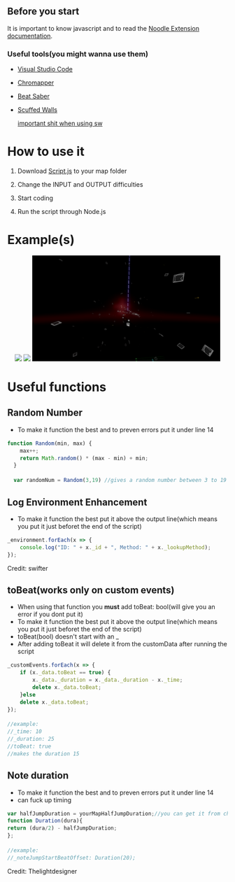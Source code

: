 ## Before you start
 It is important to know javascript and to read the [Noodle Extension documentation](https://www.google.com/search?client=firefox-b-d&q=ducomentation).

### Useful tools(you might wanna use them)
- [Visual Studio Code](https://code.visualstudio.com/Download)

- [Chromapper](https://github.com/Caeden117/ChroMapper)

- [Beat Saber](https://beatsaber.com/)

- [Scuffed Walls](https://github.com/thelightdesigner/ScuffedWalls)

    [important shit when using sw](https://github.com/TzurS11/NoodleScript/blob/main/Script.js#L4-L6)


# How to use it
1. Download [Script.js](./Script.js) to your map folder

2. Change the INPUT and OUTPUT difficulties

3. Start coding

4. Run the script through Node.js

# Example(s)

<p align="center">
  <img src="./Images/Example1.PNG" width="400">
  <img src="./Images/Example2.PNG" width="414">
  <img src="./Images/Example3.PNG" width="430">
</p>


# Useful functions


## Random Number
- To make it function the best and to preven errors put it under line 14
```js
function Random(min, max) {
    max++;
    return Math.random() * (max - min) + min;
  }  
  
  var randomNum = Random(3,19) //gives a random number between 3 to 19
```
## Log Environment Enhancement
- To make it function the best put it above the output line(which means you put it just beforet the end of the script)
```js
_environment.forEach(x => {
    console.log("ID: " + x._id + ", Method: " + x._lookupMethod);
});
```
Credit: swifter
## toBeat(works only on custom events)
- When using that function you **must** add toBeat: bool(will give you an error if you dont put it)
- To make it function the best put it above the output line(which means you put it just beforet the end of the script)
- toBeat(bool) doesn't start with an _
- After adding toBeat it will delete it from the customData after running the script

```js
_customEvents.forEach(x => {
    if (x._data.toBeat == true) {
        x._data._duration = x._data._duration - x._time;
        delete x._data.toBeat;
    }else
    delete x._data.toBeat;
});

//example:
//_time: 10
//_duration: 25
//toBeat: true
//makes the duration 15

```
## Note duration
- To make it function the best and to preven errors put it under line 14
- can fuck up timing
```js
var halfJumpDuration = yourMapHalfJumpDuration;//you can get it from chromapper. you might wanna put at the begining of your script 
function Duration(dura){
return (dura/2) - halfJumpDuration;
};

//example:
//_noteJumpStartBeatOffset: Duration(20);
```
Credit: Thelightdesigner

